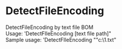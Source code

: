 # DetectFileEncoding
DetectFileEncoding by text file BOM <br>
Usage: 'DetectFIleEncoding [text file path]"<br>
Sample usage: 'DetectFIleEncoding ""c:\1.txt"
